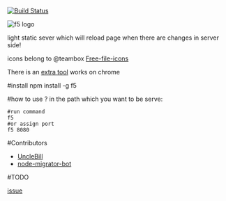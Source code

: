 [![Build Status](https://travis-ci.org/UncleBill/f5.png?branch=master)](https://travis-ci.org/UncleBill/f5)

![f5 logo](http://pic.yupoo.com/island205/CuRETY9c/small.jpg)

 light static sever which will reload page when there are changes in server side!

icons belong to @teambox [Free-file-icons](https://github.com/teambox/Free-file-icons)

There is an [extra tool](https://github.com/UncleBill/crx4f5) works on chrome

#install
    npm install -g f5

#how to use ?
in the path which you want to be serve:

    #run command
    f5
    #or assign port
    f5 8080

#Contributors

- [UncleBill](https://github.com/UncleBill)
- [node-migrator-bot](https://github.com/node-migrator-bot)

#TODO

[issue](https://github.com/island205/f5/issues?milestone=1&state=open)
